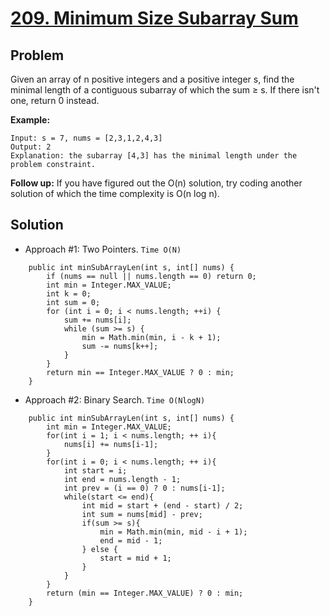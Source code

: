 # <a href='https://leetcode.com/problems/minimum-size-subarray-sum/'>209. Minimum Size Subarray Sum</a>

## Problem
Given an array of n positive integers and a positive integer s, find the minimal length of a contiguous subarray of
which the sum ≥ s. If there isn't one, return 0 instead.

<strong>Example:</strong> 
```
Input: s = 7, nums = [2,3,1,2,4,3]
Output: 2
Explanation: the subarray [4,3] has the minimal length under the problem constraint.
```

<strong>Follow up:</strong>
If you have figured out the O(n) solution, try coding another solution of which the time complexity is O(n log n). 

## Solution 
- Approach #1: Two Pointers. ```Time O(N)```
```
    public int minSubArrayLen(int s, int[] nums) {
        if (nums == null || nums.length == 0) return 0;
        int min = Integer.MAX_VALUE;
        int k = 0;
        int sum = 0;
        for (int i = 0; i < nums.length; ++i) {
            sum += nums[i];
            while (sum >= s) {
                min = Math.min(min, i - k + 1);
                sum -= nums[k++];
            }
        }
        return min == Integer.MAX_VALUE ? 0 : min;
    }
```

- Approach #2: Binary Search. ```Time O(NlogN)```
```
    public int minSubArrayLen(int s, int[] nums) {
        int min = Integer.MAX_VALUE;
        for(int i = 1; i < nums.length; ++ i){
            nums[i] += nums[i-1];
        }
        for(int i = 0; i < nums.length; ++ i){
            int start = i;
            int end = nums.length - 1;
            int prev = (i == 0) ? 0 : nums[i-1];
            while(start <= end){
                int mid = start + (end - start) / 2;
                int sum = nums[mid] - prev;
                if(sum >= s){
                    min = Math.min(min, mid - i + 1);
                    end = mid - 1;
                } else {
                    start = mid + 1;
                }
            }
        }
        return (min == Integer.MAX_VALUE) ? 0 : min;
    }
```

